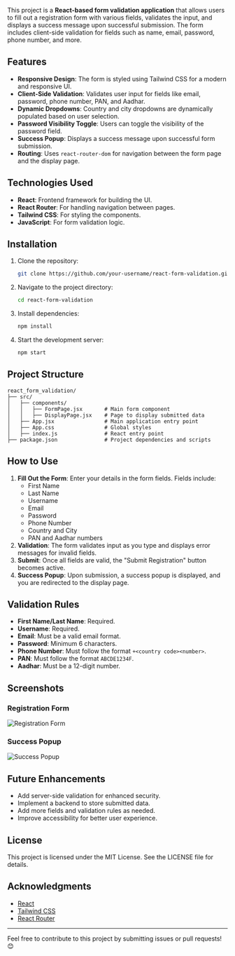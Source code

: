 This project is a **React-based form validation application** that allows users to fill out a registration form with various fields, validates the input, and displays a success message upon successful submission. The form includes client-side validation for fields such as name, email, password, phone number, and more.

## Features

- **Responsive Design**: The form is styled using Tailwind CSS for a modern and responsive UI.
- **Client-Side Validation**: Validates user input for fields like email, password, phone number, PAN, and Aadhar.
- **Dynamic Dropdowns**: Country and city dropdowns are dynamically populated based on user selection.
- **Password Visibility Toggle**: Users can toggle the visibility of the password field.
- **Success Popup**: Displays a success message upon successful form submission.
- **Routing**: Uses `react-router-dom` for navigation between the form page and the display page.

## Technologies Used

- **React**: Frontend framework for building the UI.
- **React Router**: For handling navigation between pages.
- **Tailwind CSS**: For styling the components.
- **JavaScript**: For form validation logic.

## Installation

1. Clone the repository:
   ```bash
   git clone https://github.com/your-username/react-form-validation.git
   ```
2. Navigate to the project directory:
   ```bash
   cd react-form-validation
   ```
3. Install dependencies:
   ```bash
   npm install
   ```
4. Start the development server:
   ```bash
   npm start
   ```

## Project Structure

```
react_form_validation/
├── src/
│   ├── components/
│   │   ├── FormPage.jsx       # Main form component
│   │   ├── DisplayPage.jsx    # Page to display submitted data
│   ├── App.jsx                # Main application entry point
│   ├── App.css                # Global styles
│   ├── index.js               # React entry point
├── package.json               # Project dependencies and scripts
```

## How to Use

1. **Fill Out the Form**: Enter your details in the form fields. Fields include:
   - First Name
   - Last Name
   - Username
   - Email
   - Password
   - Phone Number
   - Country and City
   - PAN and Aadhar numbers
2. **Validation**: The form validates input as you type and displays error messages for invalid fields.
3. **Submit**: Once all fields are valid, the "Submit Registration" button becomes active.
4. **Success Popup**: Upon submission, a success popup is displayed, and you are redirected to the display page.

## Validation Rules

- **First Name/Last Name**: Required.
- **Username**: Required.
- **Email**: Must be a valid email format.
- **Password**: Minimum 6 characters.
- **Phone Number**: Must follow the format `+<country code><number>`.
- **PAN**: Must follow the format `ABCDE1234F`.
- **Aadhar**: Must be a 12-digit number.

## Screenshots

### Registration Form

![Registration Form](https://via.placeholder.com/800x400?text=Registration+Form)

### Success Popup

![Success Popup](https://via.placeholder.com/800x400?text=Success+Popup)

## Future Enhancements

- Add server-side validation for enhanced security.
- Implement a backend to store submitted data.
- Add more fields and validation rules as needed.
- Improve accessibility for better user experience.

## License

This project is licensed under the MIT License. See the LICENSE file for details.

## Acknowledgments

- [React](https://reactjs.org/)
- [Tailwind CSS](https://tailwindcss.com/)
- [React Router](https://reactrouter.com/)

---

Feel free to contribute to this project by submitting issues or pull requests! 😊
